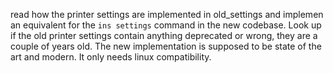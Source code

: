 read how the printer settings are implemented in old_settings and implemen an
equivalent for the `ins settings` command in the new codebase. Look up if the
old printer settings contain anything deprecated or wrong, they are a couple of
years old. The new implementation is supposed to be state of the art and modern. It only needs linux compatibility. 
